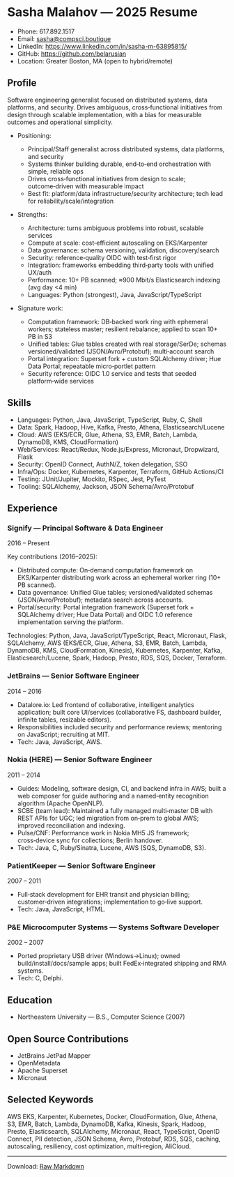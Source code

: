 # Sasha Malahov — 2025 Resume

- Phone: 617.892.1517
- Email: sasha@compsci.boutique
- LinkedIn: https://www.linkedin.com/in/sasha-m-63895815/
- GitHub: https://github.com/belarusian
- Location: Greater Boston, MA (open to hybrid/remote)

## Profile
Software engineering generalist focused on distributed systems, data platforms, and security. Drives ambiguous, cross‑functional initiatives from design through scalable implementation, with a bias for measurable outcomes and operational simplicity.

- Positioning:
  - Principal/Staff generalist across distributed systems, data platforms, and security
  - Systems thinker building durable, end‑to‑end orchestration with simple, reliable ops
  - Drives cross‑functional initiatives from design to scale; outcome‑driven with measurable impact
  - Best fit: platform/data infrastructure/security architecture; tech lead for reliability/scale/integration

- Strengths:
  - Architecture: turns ambiguous problems into robust, scalable services
  - Compute at scale: cost‑efficient autoscaling on EKS/Karpenter
  - Data governance: schema versioning, validation, discovery/search
  - Security: reference‑quality OIDC with test‑first rigor
  - Integration: frameworks embedding third‑party tools with unified UX/auth
  - Performance: 10+ PB scanned; ≈900 Mbit/s Elasticsearch indexing (avg day <4 min)
  - Languages: Python (strongest), Java, JavaScript/TypeScript

- Signature work:
  - Computation framework: DB‑backed work ring with ephemeral workers; stateless master; resilient rebalance; applied to scan 10+ PB in S3
  - Unified tables: Glue tables created with real storage/SerDe; schemas versioned/validated (JSON/Avro/Protobuf); multi‑account search
  - Portal integration: Superset fork + custom SQLAlchemy driver; Hue Data Portal; repeatable micro‑portlet pattern
  - Security reference: OIDC 1.0 service and tests that seeded platform‑wide services

## Skills
- Languages: Python, Java, JavaScript, TypeScript, Ruby, C, Shell
- Data: Spark, Hadoop, Hive, Kafka, Presto, Athena, Elasticsearch/Lucene
- Cloud: AWS (EKS/ECR, Glue, Athena, S3, EMR, Batch, Lambda, DynamoDB, KMS, CloudFormation)
- Web/Services: React/Redux, Node.js/Express, Micronaut, Dropwizard, Flask
- Security: OpenID Connect, AuthN/Z, token delegation, SSO
- Infra/Ops: Docker, Kubernetes, Karpenter, Terraform, GitHub Actions/CI
- Testing: JUnit/Jupiter, Mockito, RSpec, Jest, PyTest
- Tooling: SQLAlchemy, Jackson, JSON Schema/Avro/Protobuf

## Experience

### Signify — Principal Software & Data Engineer
2016 – Present

Key contributions (2016–2025):
- Distributed compute: On‑demand computation framework on EKS/Karpenter distributing work across an ephemeral worker ring (10+ PB scanned).
- Data governance: Unified Glue tables; versioned/validated schemas (JSON/Avro/Protobuf); metadata search across accounts.
- Portal/security: Portal integration framework (Superset fork + SQLAlchemy driver; Hue Data Portal) and OIDC 1.0 reference implementation serving the platform.

Technologies: Python, Java, JavaScript/TypeScript, React, Micronaut, Flask, SQLAlchemy, AWS (EKS/ECR, Glue, Athena, S3, EMR, Batch, Lambda, DynamoDB, KMS, CloudFormation, Kinesis), Kubernetes, Karpenter, Kafka, Elasticsearch/Lucene, Spark, Hadoop, Presto, RDS, SQS, Docker, Terraform.

### JetBrains — Senior Software Engineer
2014 – 2016
- Datalore.io: Led frontend of collaborative, intelligent analytics application; built core UI/services (collaborative FS, dashboard builder, infinite tables, resizable editors).
- Responsibilities included security and performance reviews; mentoring on JavaScript; recruiting at MIT.
- Tech: Java, JavaScript, AWS.

### Nokia (HERE) — Senior Software Engineer
2011 – 2014
- Guides: Modeling, software design, CI, and backend infra in AWS; built a web composer for guide authoring and a named‑entity recognition algorithm (Apache OpenNLP).
- SCBE (team lead): Maintained a fully managed multi‑master DB with REST APIs for UGC; led migration from on‑prem to global AWS; improved reconciliation and indexing.
- Pulse/CNF: Performance work in Nokia MH5 JS framework; cross‑device sync for collections; Berlin handover.
- Tech: Java, C, Ruby/Sinatra, Lucene, AWS (SQS, DynamoDB, S3).

### PatientKeeper — Senior Software Engineer
2007 – 2011
- Full‑stack development for EHR transit and physician billing; customer‑driven integrations; implementation to go‑live support.
- Tech: Java, JavaScript, HTML.

### P&E Microcomputer Systems — Systems Software Developer
2002 – 2007
- Ported proprietary USB driver (Windows→Linux); owned build/install/docs/sample apps; built FedEx‑integrated shipping and RMA systems.
- Tech: C, Delphi.

## Education
- Northeastern University — B.S., Computer Science (2007)

## Open Source Contributions
- JetBrains JetPad Mapper
- OpenMetadata
- Apache Superset
- Micronaut

## Selected Keywords
AWS EKS, Karpenter, Kubernetes, Docker, CloudFormation, Glue, Athena, S3, EMR, Batch, Lambda, DynamoDB, Kafka, Kinesis, Spark, Hadoop, Presto, Elasticsearch, SQLAlchemy, Micronaut, React, TypeScript, OpenID Connect, PII detection, JSON Schema, Avro, Protobuf, RDS, SQS, caching, autoscaling, resiliency, cost optimization, multi‑region, AliCloud.

---

Download: [Raw Markdown](https://raw.githubusercontent.com/belarusian/Sasha-Malahov/main/README.md)
